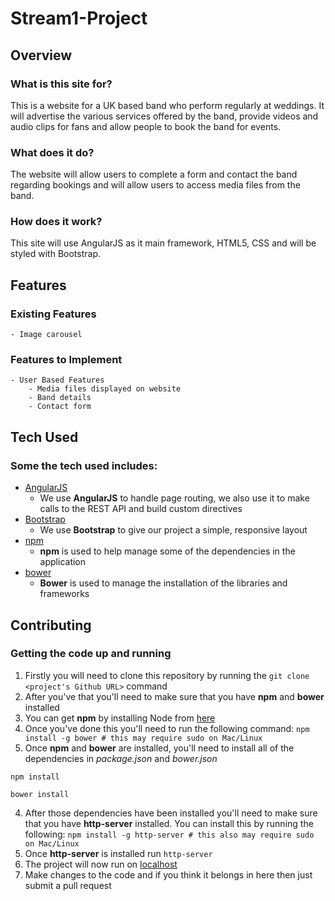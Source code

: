 # Stream1-Project

## Overview

### What is this site for?

This is a website for a UK based band who perform regularly at weddings. It will advertise the various services offered by the band, provide videos and audio clips for fans and allow people to book the band for events.

### What does it do?

The website will allow users to complete a form and contact the band regarding bookings and will allow users to access media files from the band.

### How does it work?

This site will use AngularJS as it main framework, HTML5, CSS and will be styled with Bootstrap.

## Features

### Existing Features
	- Image carousel

### Features to Implement
	- User Based Features
		- Media files displayed on website
		- Band details
		- Contact form

## Tech Used

### Some the tech used includes:
- [AngularJS](https://angularjs.org/)
    - We use **AngularJS** to handle page routing, we also use it to make calls to the REST API and build custom directives
- [Bootstrap](http://getbootstrap.com/)
    - We use **Bootstrap** to give our project a simple, responsive layout
- [npm](https://www.npmjs.com/)
    - **npm** is used to help manage some of the dependencies in the application
- [bower](https://bower.io/)
    - **Bower** is used to manage the installation of the libraries and frameworks

## Contributing

### Getting the code up and running
1. Firstly you will need to clone this repository by running the ```git clone <project's Github URL>``` command
2. After you've that you'll need to make sure that you have **npm** and **bower** installed
  1. You can get **npm** by installing Node from [here](https://nodejs.org/en/)
  2. Once you've done this you'll need to run the following command:
     `npm install -g bower # this may require sudo on Mac/Linux`
3. Once **npm** and **bower** are installed, you'll need to install all of the dependencies in *package.json* and *bower.json*
  ```
  npm install
 
  bower install
  ```
4. After those dependencies have been installed you'll need to make sure that you have **http-server** installed. You can install this by running the following: ```npm install -g http-server # this also may require sudo on Mac/Linux```
5. Once **http-server** is installed run ```http-server```
6. The project will now run on [localhost](http://127.0.0.1:8080)
7. Make changes to the code and if you think it belongs in here then just submit a pull request
